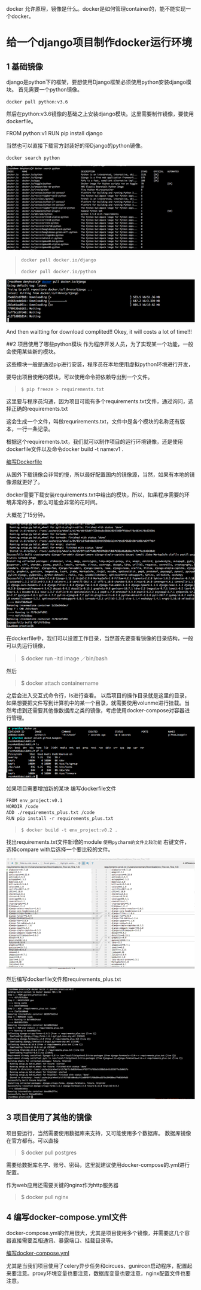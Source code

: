 docker 允许原理，镜像是什么。docker是如何管理container的，能不能实现一个docker。
# 给一个django项目制作docker运行环境

## 1 基础镜像

django是python下的框架，要想使用Django框架必须使用python安装django模块。
首先需要一个python镜像。

`docker pull python:v3.6`

然后在python:v3.6镜像的基础之上安装django模块。这里需要制作镜像，要使用dockerfile。

FROM python:v1
RUN pip install django

当然也可以直接下载官方封装好的带Django的python镜像。

`docker search python`

![pic1](../pictures/make_docker_image_for_django_project/dockersearch.png)

> `docker pull docker.io/django`
> 
> `docker pull docker.io/python`

![!pic2](../pictures/make_docker_image_for_django_project/dockerpull.png)

And then waitting for download complited!! Okey, it will costs a lot of time!!!

##2 项目使用了哪些python模块
作为程序开发人员，为了实现某一个功能，一般会使用某些新的模块。

这些模块一般是通过pip进行安装，程序员在本地使用虚拟python环境进行开发，

要导出项目使用的模块，可以使用命令把依赖导出到一个文件。

> `$ pip freeze > requirements.txt`

这里要与程序员沟通，因为项目可能有多个requirements.txt文件，通过询问，选择正确的requirements.txt

这会生成一个文件，叫做requrirements.txt，文件中是各个模块的名称还有版本，一行一条记录。

根据这个requirements.txt，我们就可以制作项目的运行环境镜像，还是使用dockerfile文件以及命令docker build -t name:v1 .

[编写Dockerfile](./dockerfile.md)

从国外下载镜像会非常的慢，所以最好配置国内的镜像源，当然，如果有本地的镜像源就更好了。

docker需要下载安装requirements.txt中给出的模块，所以，如果程序需要的环境非常的多，那么可能会非常的花时间。

大概花了15分钟。

![完成图片✅](../pictures/make_docker_image_for_django_project/buildenvproject.png)

在dockerfile中，我们可以设置工作目录，当然首先要查看镜像的目录结构，一般可以先运行镜像，

> $ docker run -itd image ／bin/bash

然后 

> $ docker attach containername

之后会进入交互式命令行，ls进行查看。
以后项目的操作目录就是这里的目录，如果想要把文件写到计算机中的某一个目录，就需要使用volunme进行挂载。当然考虑到还需要其他像数据库之类的镜像，考虑使用docker-compose对容器进行管理。

![](../pictures/make_docker_image_for_django_project/lookimagesdir.png)

如果项目需要增加新的某块
编写dockerfile文件

```
FROM env_project:v0.1
WORDIR /code
ADD ./requirements_plus.txt /code
RUN pip install -r requirements_plus.txt
```

> `$ docker build -t env_project:v0.2 .`
> 

找出requirements.txt文件新增的module
`使用pycharm的文件比较功能`
右键文件，选择compare with后选择一个要比较的文件。

![](../pictures/make_docker_image_for_django_project/comparediffwithfile.png)

然后编写dockerfile文件和requirements_plus.txt

![](../pictures/make_docker_image_for_django_project/requirementsplus.png)

## 3 项目使用了其他的镜像
项目要运行，当然需要使用数据库来支持，又可能使用多个数据库。
数据库镜像在官方都有。可以直接

> $ docker pull postgres

需要给数据库名字、账号、密码，这里就建议使用docker-compose的.yml进行配置。

作为web应用还需要关键的nginx作为http服务器

> $ docker pull nginx

## 4 编写docker-compose.yml文件

docker-compose.yml的作用很大，尤其是项目使用多个镜像，并需要这几个容器直接需要互相通讯、暴露端口、挂载目录等。

[编写docker-compose.yml](./docker-compose.yml.md)

尤其是当我们项目使用了celery异步任务和circues、gunircon启动程序，配置起来要注意。proxy环境变量也要注意，数据库变量也要注意，nginx配置文件也要注意。









